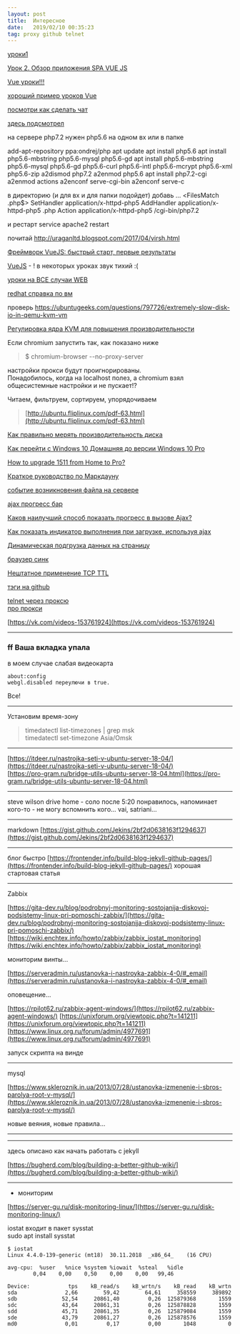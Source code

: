 ```yaml
---
layout: post
title:  Интересное
date:   2019/02/10 00:35:23
tag: proxy github telnet
---
```

[уроки1](https://www.youtube.com/user/KravaDima/playlists?view=1&sort=da&flow=grid)


[Урок 2. Обзор приложения SPA VUE JS](https://www.youtube.com/watch?v=MjKKBsOHi7U&index=2&list=PLLvTAhHe8AYAW2OOlbKs6m6Jz7N_aVDoc)


[Vue уроки!!!](https://www.youtube.com/watch?v=jGVVrJy7SSE&index=22&list=PLLvTAhHe8AYCf1RDc2l2ZWriPfMf-yZel)

[хороший пример уроков Vue](https://www.youtube.com/watch?v=b6Ac0jcqJIg)

[посмотри как сделать чат](https://www.youtube.com/watch?v=4UMerBDFLRo&index=2&list=PLD-piGJ3Dtl31YuO6vN_ptEZ8fG2TB2X9)


[здесь подсмотрел](https://www.olegpro.ru/post/odnovremennaya_rabota_neskolkih_versiy_php_na_servere_debianubuntu.html)

на сервере php7.2
нужен php5.6 на одном вх или в папке

add-apt-repository ppa:ondrej/php
apt update
apt install php5.6
apt install php5.6-mbstring php5.6-mysql php5.6-gd
apt install php5.6-mbstring php5.6-mysql php5.6-gd php5.6-curl php5.6-intl php5.6-mcrypt php5.6-xml php5.6-zip
a2dismod php7.2
a2enmod php5.6
apt install php7.2-cgi
a2enmod actions
a2enconf serve-cgi-bin
a2enconf serve-c


в директорию (и для вх и для папки подойдет) добавь
...
<FilesMatch \.php$>
    SetHandler application/x-httpd-php5
</FilesMatch>
AddHandler application/x-httpd-php5 .php
Action application/x-httpd-php5 /cgi-bin/php7.2

и рестарт
service apache2 restart



почитай
http://uraganltd.blogspot.com/2017/04/virsh.html

[Фреймворк VueJS: быстрый старт, первые результаты](https://www.youtube.com/watch?v=qHBSc_LuHnU&list=PLD-piGJ3Dtl0C2gVy-_vZoxYRFWRwUvWL)

[VueJS](https://www.youtube.com/watch?time_continue=212&v=Bip6Sdn_QpM) - ! в некоторых уроках звук тихий :(

[уроки на ВСЕ случаи WEB](https://www.youtube.com/user/AlexeySuprun/playlists)

[redhat справка по вм](https://access.redhat.com/documentation/en-us/red_hat_enterprise_linux/6/html/virtualization_administration_guide/chap-virtualization_administration_guide-storage_pools-storage_pools#sect-Virtualization-Storage_Pools-Creating-Local_Directories)

проверь
https://ubuntugeeks.com/questions/797726/extremely-slow-disk-io-in-qemu-kvm-vm

[Регулировка ядра KVM для повышения производительности](http://support.mdl.ru/KVMVirtualizationCookbook/content/Ch08.html)


Если chromium запустить так, как показано ниже  
>$ chromium-browser --no-proxy-server  

настройки прокси будут проигнорированы.  
Понадобилось, когда на localhost полез, а chromium взял
общесистемные настройки и не пускает!?  


Читаем, фильтруем, сортируем, упорядочиваем

> [http://ubuntu.fliplinux.com/pdf-63.html](http://ubuntu.fliplinux.com/pdf-63.html)

[Как правильно мерять производительность диска](https://habr.com/ru/post/154235/)

[Как перейти с Windows 10 Домашняя до версии Windows 10 Pro](https://windows10i.ru/ustanovki-i-zagruzki/windows-10-do-windows-10-pro.html)

[How to upgrade 1511 from Home to Pro?](https://answers.microsoft.com/en-us/windows/forum/windows_10-windows_install/how-to-upgrade-1511-from-home-to-pro/1e552d5c-6657-4da8-91e7-fc352019a50d)

[Краткое руководство по Маркдауну](https://paulradzkov.com/2014/markdown_cheatsheet/)

[событие возникновения файла на сервере](https://books.google.ru/books?id=yCMCJmQi75UC&pg=PA190&lpg=PA190&dq=%D1%81%D0%BE%D0%B1%D1%8B%D1%82%D0%B8%D0%B5+%D0%B2%D0%BE%D0%B7%D0%BD%D0%B8%D0%BA%D0%BD%D0%BE%D0%B2%D0%B5%D0%BD%D0%B8%D1%8F+%D1%84%D0%B0%D0%B9%D0%BB%D0%B0+%D0%BD%D0%B0+%D1%81%D0%B5%D1%80%D0%B2%D0%B5%D1%80%D0%B5&source=bl&ots=RDCoZHUkwT&sig=ACfU3U1KVaq1aHYgqrvXiOKa7lti6fjWog&hl=ru&sa=X&ved=2ahUKEwim3-iz_JrgAhWkwosKHarXC6AQ6AEwA3oECAcQAQ#v=onepage&q=%D1%81%D0%BE%D0%B1%D1%8B%D1%82%D0%B8%D0%B5%20%D0%B2%D0%BE%D0%B7%D0%BD%D0%B8%D0%BA%D0%BD%D0%BE%D0%B2%D0%B5%D0%BD%D0%B8%D1%8F%20%D1%84%D0%B0%D0%B9%D0%BB%D0%B0%20%D0%BD%D0%B0%20%D1%81%D0%B5%D1%80%D0%B2%D0%B5%D1%80%D0%B5&f=false)

[ajax прогресс бар](https://www.google.com/search?client=ubuntu&channel=fs&q=ajax+%D0%BF%D1%80%D0%BE%D0%B3%D1%80%D0%B5%D1%81%D1%81+%D0%B1%D0%B0%D1%80&ie=utf-8&oe=utf-8)

[Каков наилучший способ показать прогресс в вызове Ajax?](http://qaru.site/questions/78166/what-is-the-best-way-of-showing-progress-on-an-ajax-call)

[Как показать индикатор выполнения при загрузке, используя ajax](http://qaru.site/questions/156205/how-to-show-progress-bar-while-loading-using-ajax)

[Динамическая подгрузка данных на страницу](http://ajaxs.ru/lesson/ajax/127-dinamicheskaja_podgruzka_dannyh_na_stranicu.html)



[браузер синк](https://ydmitry.ru/blog/ray-dlya-verstalshchika-sinkhronizatsiya-okon-brauzerov/)


[Нештатное применение TCP TTL](https://www.alexeykopytko.com/2010/iptables-ttl-match/)

[тэги на github](https://www.alexeykopytko.com/2017/jekyll-tags/)



[telnet через проксю](http://fliplinux.com/telnet.html)  
[про прокси](https://www.shellhacks.com/ru/linux-proxy-server-settings-set-proxy-command-line/)


[https://vk.com/videos-153761924](https://vk.com/videos-153761924)

---

### **ff Ваша вкладка упала**  
в моем случае слабая видеокарта

	about:config  
	webgl.disabled переулючи в true.  

Все! 

---
Установим время-зону
> timedatectl list-timezones | grep msk  
> timedatectl set-timezone  Asia/Omsk

---

[https://itdeer.ru/nastrojka-seti-v-ubuntu-server-18-04/](https://itdeer.ru/nastrojka-seti-v-ubuntu-server-18-04/)  
[https://pro-gram.ru/bridge-utils-ubuntu-server-18-04.html](https://pro-gram.ru/bridge-utils-ubuntu-server-18-04.html)  


---

steve wilson drive home - соло после 5:20 понравилось, напоминает кого-то - не могу вспомнить кого...
vai, satriani...

---

markdown
[https://gist.github.com/Jekins/2bf2d0638163f1294637](https://gist.github.com/Jekins/2bf2d0638163f1294637)

---

блог быстро
[https://frontender.info/build-blog-jekyll-github-pages/](https://frontender.info/build-blog-jekyll-github-pages/)
хорошая стартовая статья

---

Zabbix

[https://gita-dev.ru/blog/podrobnyj-monitoring-sostojanija-diskovoj-podsistemy-linux-pri-pomoschi-zabbix/](https://gita-dev.ru/blog/podrobnyj-monitoring-sostojanija-diskovoj-podsistemy-linux-pri-pomoschi-zabbix/)
[https://wiki.enchtex.info/howto/zabbix/zabbix_iostat_monitoring](https://wiki.enchtex.info/howto/zabbix/zabbix_iostat_monitoring)

мониторим винты...

[https://serveradmin.ru/ustanovka-i-nastroyka-zabbix-4-0/#_email](https://serveradmin.ru/ustanovka-i-nastroyka-zabbix-4-0/#_email)

оповещение...

[https://rpilot62.ru/zabbix-agent-windows/](https://rpilot62.ru/zabbix-agent-windows/)
[https://unixforum.org/viewtopic.php?t=141211](https://unixforum.org/viewtopic.php?t=141211)
[https://www.linux.org.ru/forum/admin/4977691](https://www.linux.org.ru/forum/admin/4977691)

запуск скрипта на винде

---

mysql

[https://www.skleroznik.in.ua/2013/07/28/ustanovka-izmenenie-i-sbros-parolya-root-v-mysql/](https://www.skleroznik.in.ua/2013/07/28/ustanovka-izmenenie-i-sbros-parolya-root-v-mysql/)

новые веяния, новые правила...

---

---
здесь описано как начать работать с jekyll

[https://bugherd.com/blog/building-a-better-github-wiki/](https://bugherd.com/blog/building-a-better-github-wiki/)

---

- мониторим

[https://server-gu.ru/disk-monitoring-linux/](https://server-gu.ru/disk-monitoring-linux/)

iostat входит в пакет sysstat  
sudo apt install sysstat  

	$ iostat
	Linux 4.4.0-139-generic (mt18) 	30.11.2018 	_x86_64_	(16 CPU)

	avg-cpu:  %user   %nice %system %iowait  %steal   %idle
			0,04    0,00    0,50    0,00    0,00   99,46

	Device:            tps    kB_read/s    kB_wrtn/s    kB_read    kB_wrtn
	sda               2,66        59,42        64,61     358559     389892
	sdb              52,54     20861,40         0,26  125879368       1559
	sdc              43,64     20861,31         0,26  125878828       1559
	sdd              45,71     20861,35         0,26  125879084       1559
	sde              43,79     20861,27         0,26  125878576       1559
	md0               0,01         0,17         0,00       1048          0
	


